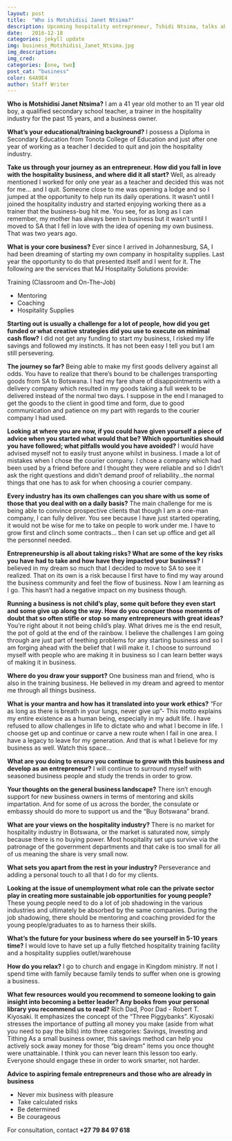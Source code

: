 ```yaml
---
layout: post
title:  "Who is Motshidisi Janet Ntsima?"
description: Upcoming hospitality entrepreneur, Tshidi Ntsima, talks about turning her passion into a business.
date:   2016-12-18
categories: jekyll update
img: business_Motshidisi_Janet_Ntsima.jpg
img_description:
img_cred:
categories: [one, two]
post_cat: "business"
color: 64A9E4
author: Staff Writer
---
```

**Who is Motshidisi Janet Ntsima?**
I am a 41 year old mother to an 11 year old boy, a qualified secondary school teacher, a trainer in the hospitality industry for the past 15 years, and a business owner.

**What’s your educational/training background?**
I possess a Diploma in Secondary Education from Tonota College of Education and just after one year of working as a teacher I decided to quit and join the hospitality industry.

**Take us through your journey as an entrepreneur. How did you fall in love with the hospitality business, and where did it all start?**
Well, as already mentioned I worked for only one year as a teacher and decided this was not for me… and I quit. Someone close to me was opening a lodge and so I jumped at the opportunity to help run its daily operations. 
It wasn’t until I joined the hospitality industry and started enjoying working there as a trainer that the business-bug hit me. You see, for as long as I can remember, my mother has always been in business but it wasn’t until I moved to SA that I fell in love with the idea of opening my own business. That was two years ago.

**What is your core business?**
Ever since I arrived in Johannesburg, SA, I had been dreaming of starting my own company in hospitality supplies. Last year the opportunity to do that presented itself and I went for it.
The following are the services that MJ Hospitality Solutions provide:

Training (Classroom and On-The-Job)
* Mentoring
* Coaching
* Hospitality Supplies


**Starting out is usually a challenge for a lot of people, how did you get funded or what creative strategies did you use to execute on minimal cash flow?**
I did not get any funding to start my business, I risked my life savings and followed my instincts. It has not been easy I tell you but I am still persevering.

**The journey so far?**
Being able to make my first goods delivery against all odds. You have to realize that there’s bound to be challenges transporting goods from SA to Botswana. I had my fare share of disappointments with a delivery company which resulted in my goods taking a full week to be delivered instead of the normal two days. I suppose in the end I managed to get the goods to the client in good time and form, due to good communication and patience on my part with regards to the courier company I had used.

**Looking at where you are now, if you could have given yourself a piece of advice when you started what would that be?  Which opportunities should you have followed; what pitfalls would you have avoided?**
I would have advised myself not to easily trust anyone whilst in business. I made a lot of mistakes when I chose the courier company. I chose a company which had been used by a friend before and I thought they were reliable and so I didn’t ask the right questions and didn’t demand proof of reliability…the normal things that one has to ask for when choosing a courier company.

**Every industry has its own challenges can you share with us some of those that you deal with on a daily basis?**
The main challenge for me is being able to convince prospective clients that though I am a one-man company, I can fully deliver. You see because I have just started operating, it would not be wise for me to take on people to work under me. I have to grow first and clinch some contracts… then I can set up office and get all the personnel needed.

**Entrepreneurship is all about taking risks? What are some of the key risks you have had to take and how have they impacted your business?**
I believed in my dream so much that I decided to move to SA to see it realized. That on its own is a risk because I first have to find my way around the business community and feel the flow of business. Now I am learning as I go. This hasn’t had a negative impact on my business though.

**Running a business is not child’s play, some quit before they even start and some give up along the way. How do you conquer those moments of doubt that so often stifle or stop so many entrepreneurs with great ideas?**
You’re right about it not being child’s play. What drives me is the end result, the pot of gold at the end of the rainbow. I believe the challenges I am going through are just part of teething problems for any starting business and so I am forging ahead with the belief that I will make it. I choose to surround myself with people who are making it in business so I can learn better ways of making it in business.

**Where do you draw your support?**
One business man and friend, who is also in the training business. He believed in my dream and agreed to mentor me through all things business.

**What is your mantra and how has it translated into your work ethics?**
“For as long as there is breath in your lungs, never give up”- This motto explains my entire existence as a human being, especially in my adult life. I have refused to allow challenges in life to dictate who and what I become in life. I choose get up and continue or carve a new route when I fail in one area. I have a legacy to leave for my generation. And that is what I believe for my business as well. Watch this space…

**What are you doing to ensure you continue to grow with this business and develop as an entrepreneur?**
I will continue to surround myself with seasoned business people and study the trends in order to grow.

**Your thoughts on the general business landscape?**
There isn’t enough support for new business owners in terms of mentoring and skills impartation. And for some of us across the border, the consulate or embassy should do more to support us and the “Buy Botswana” brand.

**What are your views on the hospitality industry?**
There is no market for hospitality industry in Botswana, or the market is saturated now, simply because there is no buying power. Most hospitality set ups survive via the patronage of the government departments and that cake is too small for all of us meaning the share is very small now.

**What sets you apart from the rest in your industry?**
Perseverance and adding a personal touch to all that I do for my clients.

**Looking at the issue of unemployment what role can the private sector play in creating more sustainable job opportunities for young people?**
These young people need to do a lot of job shadowing in the various industries and ultimately be absorbed by the same companies. During the job shadowing, there should be mentoring and coaching provided for the young people/graduates to as to harness their skills.

**What’s the future for your business where do see yourself in 5-10 years time?**
I would love to have set up a fully fletched hospitality training facility and a hospitality supplies outlet/warehouse

**How do you relax?**
I go to church and engage in Kingdom ministry. If not I spend time with family because family tends to suffer when one is growing a business.

**What few resources would you recommend to someone looking to gain insight into becoming a better leader? Any books from your personal library you recommend us to read?**
Rich Dad, Poor Dad - Robert T. Kiyosaki. It emphasizes the concept of the “Three Piggybanks”. Kiyosaki stresses the importance of putting all money you make (aside from what you need to pay the bills) into three categories: Savings, Investing and Tithing
As a small business owner, this savings method can help you actively sock away money for those “big dream” items you once thought were unattainable. I think you can never learn this lesson too early. Everyone should engage these in order to work smarter, not harder.

**Advice to aspiring female entrepreneurs and those who are already in business**

* Never mix business with pleasure
* Take calculated risks
* Be determined
* Be courageous

For consultation, contact  **+27 79 84 97 618**